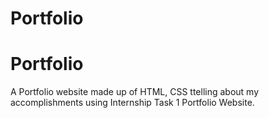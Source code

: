 # Portfolio
# Portfolio
A Portfolio website made up of HTML, CSS ttelling about my
accomplishments using Internship Task 1
Portfolio Website.
